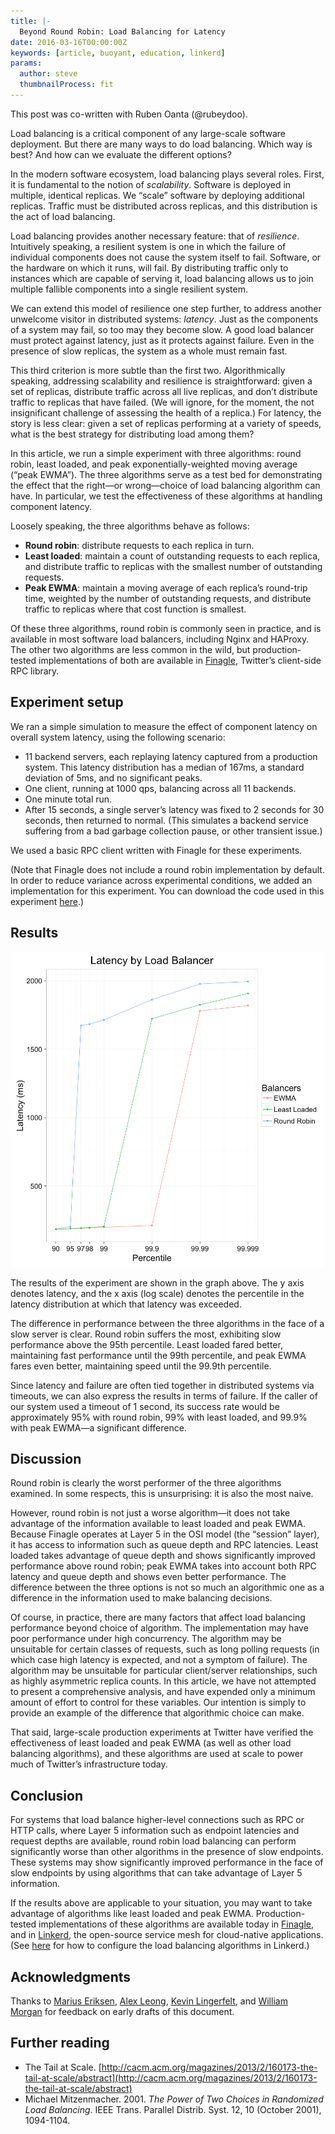 ```yaml
---
title: |-
  Beyond Round Robin: Load Balancing for Latency
date: 2016-03-16T00:00:00Z
keywords: [article, buoyant, education, linkerd]
params:
  author: steve
  thumbnailProcess: fit
---
```


This post was co-written with Ruben Oanta (@rubeydoo).

Load balancing is a critical component of any large-scale software deployment. But there are many ways to do load balancing. Which way is best? And how can we evaluate the different options?

In the modern software ecosystem, load balancing plays several roles. First, it is fundamental to the notion of *scalability*. Software is deployed in multiple, identical replicas. We “scale” software by deploying additional replicas. Traffic must be distributed across replicas, and this distribution is the act of load balancing.

Load balancing provides another necessary feature: that of *resilience*. Intuitively speaking, a resilient system is one in which the failure of individual components does not cause the system itself to fail. Software, or the hardware on which it runs, will fail. By distributing traffic only to instances which are capable of serving it, load balancing allows us to join multiple fallible components into a single resilient system.

We can extend this model of resilience one step further, to address another unwelcome visitor in distributed systems: *latency*. Just as the components of a system may fail, so too may they become slow. A good load balancer must protect against latency, just as it protects against failure. Even in the presence of slow replicas, the system as a whole must remain fast.

This third criterion is more subtle than the first two. Algorithmically speaking, addressing scalability and resilience is straightforward: given a set of replicas, distribute traffic across all live replicas, and don’t distribute traffic to replicas that have failed. (We will ignore, for the moment, the not insignificant challenge of assessing the health of a replica.) For latency, the story is less clear: given a set of replicas performing at a variety of speeds, what is the best strategy for distributing load among them?

In this article, we run a simple experiment with three algorithms: round robin, least loaded, and peak exponentially-weighted moving average (“peak EWMA”). The three algorithms serve as a test bed for demonstrating the effect that the right—or wrong—choice of load balancing algorithm can have. In particular, we test the effectiveness of these algorithms at handling component latency.

Loosely speaking, the three algorithms behave as follows:

- **Round robin**: distribute requests to each replica in turn.
- **Least loaded**: maintain a count of outstanding requests to each replica, and distribute traffic to replicas with the smallest number of outstanding requests.
- **Peak EWMA**: maintain a moving average of each replica’s round-trip time, weighted by the number of outstanding requests, and distribute traffic to replicas where that cost function is smallest.

Of these three algorithms, round robin is commonly seen in practice, and is available in most software load balancers, including Nginx and HAProxy. The other two algorithms are less common in the wild, but production-tested implementations of both are available in [Finagle](https://finagle.github.io/), Twitter’s client-side RPC library.

## Experiment setup

We ran a simple simulation to measure the effect of component latency on overall system latency, using the following scenario:

- 11 backend servers, each replaying latency captured from a production system. This latency distribution has a median of 167ms, a standard deviation of 5ms, and no significant peaks.
- One client, running at 1000 qps, balancing across all 11 backends.
- One minute total run.
- After 15 seconds, a single server’s latency was fixed to 2 seconds for 30 seconds, then returned to normal. (This simulates a backend service suffering from a bad garbage collection pause, or other transient issue.)

We used a basic RPC client written with Finagle for these experiments.

(Note that Finagle does not include a round robin implementation by default. In order to reduce variance across experimental conditions, we added an implementation for this experiment. You can download the code used in this experiment [here](https://github.com/BuoyantIO/finagle/blob/stevej/simulate_rr/finagle-benchmark/src/main/scala/com/twitter/finagle/loadbalancer/Simulation.scala).)

## Results

![results](buoyant-latency-experiment-results.png)

The results of the experiment are shown in the graph above. The y axis denotes latency, and the x axis (log scale) denotes the percentile in the latency distribution at which that latency was exceeded.

The difference in performance between the three algorithms in the face of a slow server is clear. Round robin suffers the most, exhibiting slow performance above the 95th percentile. Least loaded fared better, maintaining fast performance until the 99th percentile, and peak EWMA fares even better, maintaining speed until the 99.9th percentile.

Since latency and failure are often tied together in distributed systems via timeouts, we can also express the results in terms of failure. If the caller of our system used a timeout of 1 second, its success rate would be approximately 95% with round robin, 99% with least loaded, and 99.9% with peak EWMA—a significant difference.

## Discussion

Round robin is clearly the worst performer of the three algorithms examined. In some respects, this is unsurprising: it is also the most naive.

However, round robin is not just a worse algorithm—it does not take advantage of the information available to least loaded and peak EWMA. Because Finagle operates at Layer 5 in the OSI model (the “session” layer), it has access to information such as queue depth and RPC latencies. Least loaded takes advantage of queue depth and shows significantly improved performance above round robin; peak EWMA takes into account both RPC latency and queue depth and shows even better performance. The difference between the three options is not so much an algorithmic one as a difference in the information used to make balancing decisions.

Of course, in practice, there are many factors that affect load balancing performance beyond choice of algorithm. The implementation may have poor performance under high concurrency. The algorithm may be unsuitable for certain classes of requests, such as long polling requests (in which case high latency is expected, and not a symptom of failure). The algorithm may be unsuitable for particular client/server relationships, such as highly asymmetric replica counts. In this article, we have not attempted to present a comprehensive analysis, and have expended only a minimum amount of effort to control for these variables. Our intention is simply to provide an example of the difference that algorithmic choice can make.

That said, large-scale production experiments at Twitter have verified the effectiveness of least loaded and peak EWMA (as well as other load balancing algorithms), and these algorithms are used at scale to power much of Twitter’s infrastructure today.

## Conclusion

For systems that load balance higher-level connections such as RPC or HTTP calls, where Layer 5 information such as endpoint latencies and request depths are available, round robin load balancing can perform significantly worse than other algorithms in the presence of slow endpoints. These systems may show significantly improved performance in the face of slow endpoints by using algorithms that can take advantage of Layer 5 information.

If the results above are applicable to your situation, you may want to take advantage of algorithms like least loaded and peak EWMA. Production-tested implementations of these algorithms are available today in [Finagle](https://finagle.github.io/), and in [Linkerd](https://linkerd.io/), the open-source service mesh for cloud-native applications. (See [here](https://api.linkerd.io/latest/linkerd/index.html) for how to configure the load balancing algorithms in Linkerd.)

## Acknowledgments

Thanks to [Marius Eriksen](https://twitter.com/marius), [Alex Leong](https://twitter.com/adlleong), [Kevin Lingerfelt](https://twitter.com/klingerf), and [William Morgan](https://twitter.com/wm) for feedback on early drafts of this document.

## Further reading

- The Tail at Scale. [http://cacm.acm.org/magazines/2013/2/160173-the-tail-at-scale/abstract](http://cacm.acm.org/magazines/2013/2/160173-the-tail-at-scale/abstract)
- Michael Mitzenmacher. 2001. *The Power of Two Choices in Randomized Load Balancing*. IEEE Trans. Parallel Distrib. Syst. 12, 10 (October 2001), 1094-1104.
